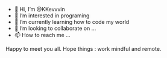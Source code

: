 - 👋 Hi, I’m @KKevvvin
- 👀 I’m interested in programing
- 🌱 I’m currently learning how to code my world 
- 💞️ I’m looking to collaborate on ...
- 📫 How to reach me ...

Happy to meet you all.
Hope things : work mindful and remote. 

<!---
KKevvvin/KKevvvin is a ✨ special ✨ repository because its `README.md` (this file) appears on your GitHub profile.
You can click the Preview link to take a look at your changes.
--->
